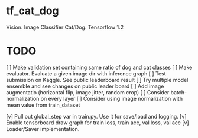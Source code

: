 # tf_cat_dog
Vision. Image Classifier Cat/Dog. Tensorflow 1.2

# TODO
[ ] Make validation set containing same ratio of dog and cat classes
[ ] Make evaluator. Evaluate a given image dir with inference graph
[ ] Test submission on Kaggle. See public leaderboard result
[ ] Try multiple model ensemble and see changes on public leader board
[ ] Add image augmentatio (horizontal flip, image jitter, random crop)
[ ] Consider batch-normalization on every layer
[ ] Consider using image normalization with mean value from train_dataset

[v] Pull out global_step var in train.py. Use it for save/load and logging.
[v] Enable tensorboard draw graph for train loss, train acc, val loss, val acc
[v] Loader/Saver implementation. 
